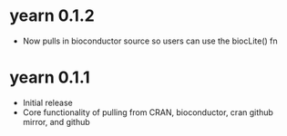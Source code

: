 # yearn 0.1.2

* Now pulls in bioconductor source so users can use the biocLite() fn

# yearn 0.1.1

* Initial release
* Core functionality of pulling from CRAN, bioconductor, cran github mirror, and github
